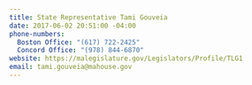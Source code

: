 ```yaml
---
title: State Representative Tami Gouveia
date: 2017-06-02 20:51:00 -04:00
phone-numbers:
  Boston Office: "(617) 722-2425"
  Concord Office: "(978) 844-6870"
website: https://malegislature.gov/Legislators/Profile/TLG1
email: tami.gouveia@mahouse.gov
---
```


